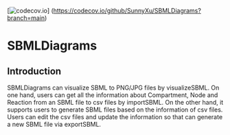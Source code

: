 [![codecov.io](https://codecov.io/github/SunnyXu/SBMLDiagrams/coverage.svg?branch=main)]
(https://codecov.io/github/SunnyXu/SBMLDiagrams?branch=main)

# SBMLDiagrams

## Introduction
SBMLDiagrams can visualize SBML to PNG/JPG files by visualizeSBML.
On one hand, users can get all the information about Compartment, Node and Reaction from an SBML file to csv files by importSBML. 
On the other hand, it supports users to generate SBML files based on the information of csv files. 
Users can edit the csv files and update the information so that can generate a new SBML file via exportSBML.
